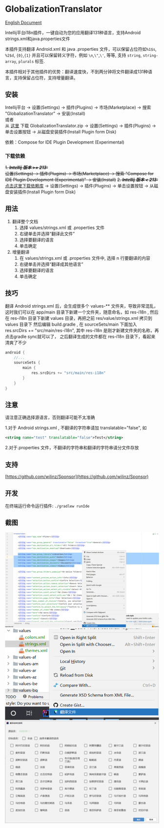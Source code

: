 # GlobalizationTranslator

[English Document](README.md)

Intellij平台i18n插件，一键自动为您的应用翻译131种语言，支持Android strings.xml和java.properties文件

本插件支持翻译 Android.xml 和 java .properties 文件，可以保留占位符如```%1$s```, ```%2$d```, ```{0}```,```{1}``` 并且可以保留转义字符，例如 ```\n```,```\"```,```\'```, 等等, 支持 ```string```, ```string-array```, ```plurals``` 标签.

本插件相对于其他插件的优势：翻译速度快，不到两分钟将文件翻译成131种语言，支持保留占位符，支持增量翻译。

## 安装

Intellij平台 -> 设置(Settings) -> 插件(Plugins) -> 市场(Marketplace) -> 搜索 "GlobalizationTranslator" -> 安装(Install)  
或者  
从 [这里](https://github.com/wilinz/globalization-translator/releases) 下载 GlobalizationTranslator.zip -> 设置(Settings) -> 插件(Plugins) -> 单击设置按钮  -> 从磁盘安装插件(Install Plugin form Disk)

依赖：Compose for IDE Plugin Development (Experimental)

### 下载依赖

~~1. **_Intellij 版本 >= 213:_**~~  
   ~~设置(Settings) -> 插件(Plugins) -> 市场(Marketplace) -> 搜索 "Compose for IDE Plugin Development (Experimental)" -> 安装(Install)~~
~~2. **_Intellij 版本 < 213:_**~~  
   [点击这里下载依赖库](https://github.com/wilinz/globalization-translator/releases/download/1.0.0/Compose_Intellij_Plugin_Base-0.1.0.zip)
   -> 设置(Settings) -> 插件(Plugins) -> 单击设置按钮  -> 从磁盘安装插件(Install Plugin form Disk)

## 用法
1. 翻译整个文档
    1. 选择 values/strings.xml 或 .properties 文件
    2. 右键单击并选择“翻译此文件”
    3. 选择要翻译的语言
    4. 单击确定
2. 增量翻译
    1. 在 values/strings.xml 或 .properties 文件中, 选择 n 行要翻译的内容
    2. 右键单击并选择“翻译成其他语言”
    3. 选择要翻译的语言
    4. 单击确定

## 技巧
翻译 Android strings.xml 后，会生成很多个 values-** 文件夹，导致非常混乱，这时我们可以在 app/main 目录下新建一个文件夹，随意命名，如 res-i18n ,
然后在 res-i18n 目录下新建 values 目录，再把之前 res/value/strings.xml 拷贝到 values 目录下
然后编辑 build.gradle , 在 sourceSets/main 下面加入 res.srcDirs += "src/main/res-i18n", 其中 res-i18n 是刚才新建文件夹的名称，再点击gradle sync就可以了，
之后翻译生成的文件都在 res-i18n 目录下，看起来清爽了不少
```gradle
android {
    //...
    sourceSets {
        main {
            res.srcDirs += "src/main/res-i18n"
        }
    }
}
```

## 注意
请注意正确选择源语言，否则翻译可能不太准确

1.对于 Android strings.xml , 不翻译的字符串请加 translatable="false", 
如 
```xml
<string name="test" translatable="false">Test</string>
```
2.对于.properties 文件，不翻译的字符串和翻译的字符串请分文件存放

## 支持
[https://github.com/wilinz/Sponsor](https://github.com/wilinz/Sponsor)

## 开发
在终端运行命令运行插件: `./gradlew runIde`

## 截图
<img src="img/20220417014525.png"   />
<img src="img/20220417014733.png"  />
<img src="img/20220417014758.png"   />
